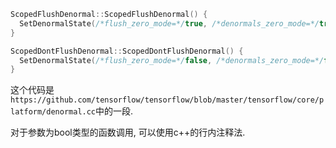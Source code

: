 ```c++
ScopedFlushDenormal::ScopedFlushDenormal() {
  SetDenormalState(/*flush_zero_mode=*/true, /*denormals_zero_mode=*/true);
}

ScopedDontFlushDenormal::ScopedDontFlushDenormal() {
  SetDenormalState(/*flush_zero_mode=*/false, /*denormals_zero_mode=*/false);
}

```

这个代码是`https://github.com/tensorflow/tensorflow/blob/master/tensorflow/core/platform/denormal.cc`中的一段.

对于参数为bool类型的函数调用, 可以使用c++的行内注释法.
